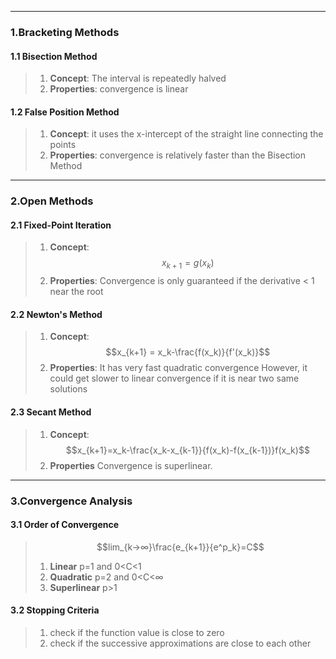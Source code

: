 ***
### 1.Bracketing Methods
#### 1.1 Bisection Method

>1. **Concept**:
>	The interval is repeatedly halved
>2. **Properties**:
>	convergence is linear
#### 1.2 False Position Method

>1. **Concept**:
>	it uses the x-intercept of the straight line connecting the points
>2. **Properties**:
>	convergence is relatively faster than the Bisection Method

***
### 2.Open Methods
#### 2.1 Fixed-Point Iteration

>1. **Concept**: 
>	$$x_{k+1}=g(x_k)$$
>2. **Properties**:
>	Convergence is only guaranteed if the derivative < 1 near the root
#### 2.2 Newton's Method

>1. **Concept**:
>	$$x_{k+1} = x_k-\frac{f(x_k)}{f'(x_k)}$$
>2. **Properties**:
>	It has very fast quadratic convergence
>	However, it could get slower to linear convergence if it is near two same solutions
#### 2.3 Secant Method

>1. **Concept**:
>	$$x_{k+1}=x_k-\frac{x_k-x_{k-1}}{f(x_k)-f(x_{k-1})}f(x_k)$$
>2. **Properties**
>	Convergence is superlinear.

***
### 3.Convergence Analysis
#### 3.1 Order of Convergence

>$$lim_{k->∞}\frac{e_{k+1}}{e^p_k}=C$$
>1. **Linear**
>	p=1 and 0<C<1
>2. **Quadratic**
>	p=2 and 0<C<∞
>3. **Superlinear**
>	p>1
#### 3.2 Stopping Criteria

>1. check if the function value is close to zero
>2. check if the successive approximations are close to each other